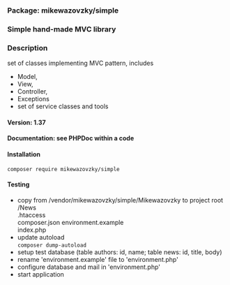 ### Package: mikewazovzky/simple

### Simple hand-made MVC library

### Description
set of classes implementing MVC pattern, includes 
- Model, 
- View, 
- Controller,
- Exceptions
- set of service classes and tools  

#### Version: 1.37

#### Documentation: see PHPDoc within a code

#### Installation

```composer require mikewazovzky/simple```

#### Testing

- copy from /vendor/mikewazovzky/simple/Mikewazovzky to project root  
/News  
.htaccess  
composer.json
environment.example  
index.php
- update autoload  
```composer dump-autoload```
- setup test database (table authors: id, name; table news: id, title, body)
- rename 'environment.example' file to 'environment.php'
- configure database and mail in 'environment.php'
- start application


